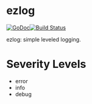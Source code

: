# ezlog
[![GoDoc](https://godoc.org/github.com/mohae/ezlog?status.svg)](https://godoc.org/github.com/mohae/ezlog)[![Build Status](https://travis-ci.org/mohae/ezlog.png)](https://travis-ci.org/mohae/ezlog)

ezlog: simple leveled logging.

# Severity Levels

* error
* info
* debug
